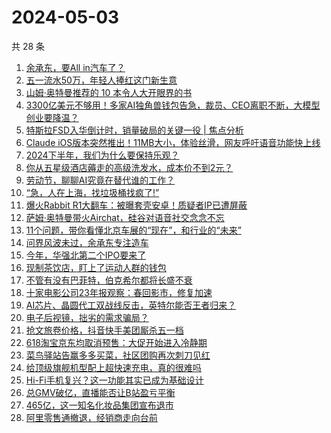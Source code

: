 # 2024-05-03

共 28 条

<!-- BEGIN 36KR -->
<!-- 最后更新时间 2024-05-03 07:01:04 +0800 -->
1. [余承东，要All in汽车了？](https://36kr.com/p/2757069967735817)
1. [五一流水50万，年轻人捧红这门新生意](https://36kr.com/p/2757376240417540)
1. [山姆·奥特曼推荐的 10 本令人大开眼界的书](https://36kr.com/p/2581417411307137)
1. [3300亿美元不够用！多家AI独角兽钱包告急，裁员、CEO离职不断，大模型创业要降温？](https://36kr.com/p/2757006831077127)
1. [特斯拉FSD入华倒计时，销量破局的关键一役 | 焦点分析](https://36kr.com/p/2755362117581570)
1. [Claude iOS版本突然推出！11MB大小，体验丝滑，网友呼吁语音功能快上线](https://36kr.com/p/2758293530639365)
1. [2024下半年，我们为什么要保持乐观？](https://36kr.com/p/2757414311083013)
1. [你从五星级酒店薅走的高级洗发水，成本价不到2元？](https://36kr.com/p/2758072659180295)
1. [劳动节，聊聊AI究竟在替代谁的工作？](https://36kr.com/p/2756786439092992)
1. [“急，人在上海，找垃圾桶找疯了!”](https://36kr.com/p/2756831441239040)
1. [爆火Rabbit R1大翻车：被曝套壳安卓！质疑者IP已遭屏蔽](https://36kr.com/p/2756898273721351)
1. [萨姆·奥特曼带火Airchat，硅谷对语音社交念念不忘](https://36kr.com/p/2757184388135944)
1. [11个问题，带你看懂北京车展的“现在”，和行业的“未来”](https://36kr.com/p/2757032612401796)
1. [问界风波未过，余承东专注造车](https://36kr.com/p/2756901379652609)
1. [今年，华强北第二个IPO要来了](https://36kr.com/p/2758169418824708)
1. [现制茶饮店，盯上了运动人群的钱包](https://36kr.com/p/2757442713910275)
1. [不管有没有巴菲特，伯克希尔都将长盛不衰](https://36kr.com/p/2756849564203780)
1. [十家电影公司23年报观察：春回影市，修复加速](https://36kr.com/p/2757496604818438)
1. [AI芯片、晶圆代工双战线反击，英特尔能否王者归来？](https://36kr.com/p/2756996999055105)
1. [电子后视镜，拙劣的需求骗局？](https://36kr.com/p/2755788625416837)
1. [抢文旅卷价格，抖音快手美团厮杀五一档](https://36kr.com/p/2755873094387460)
1. [618淘宝京东均取消预售：大促开始进入冷静期](https://36kr.com/p/2755795372997636)
1. [菜鸟驿站告赢多多买菜，社区团购再次刺刀见红](https://36kr.com/p/2755868615670787)
1. [给顶级旗舰机型配上超快速充电，真的很难吗](https://36kr.com/p/2755868100836099)
1. [Hi-Fi手机复兴？这一功能其实已成为基础设计](https://36kr.com/p/2755869066525704)
1. [总GMV破亿，直播能否让B站盈亏平衡](https://36kr.com/p/2755824507009794)
1. [465亿，这一知名化妆品集团宣布退市](https://36kr.com/p/2755840016022278)
1. [阿里零售通撤退，经销商走向台前](https://36kr.com/p/2755789994408965)
<!-- END 36KR -->